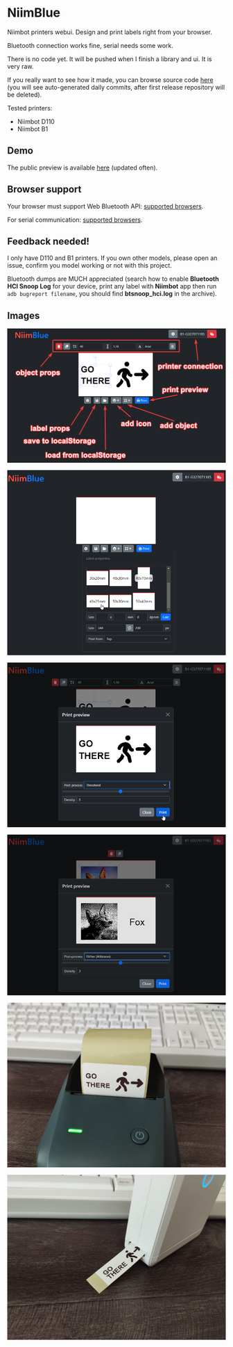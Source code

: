 # NiimBlue

Niimbot printers webui. Design and print labels right from your browser.

Bluetooth connection works fine, serial needs some work.

There is no code yet. It will be pushed when I finish a library and ui. It is very raw.

If you really want to see how it made, you can browse source code [here](https://gitee.mmote.ru/MultiMote/niimblue-nightly) (you will see auto-generated daily commits, after first release repository will be deleted).

Tested printers:

- Niimbot D110
- Niimbot B1

## Demo

The public preview is available [here](https://dev.mmote.ru/niimblue/) (updated often).

## Browser support

Your browser must support Web Bluetooth API: [supported browsers](https://developer.mozilla.org/en-US/docs/Web/API/Web_Bluetooth_API#browser_compatibility).

For serial communication: [supported browsers](https://developer.mozilla.org/en-US/docs/Web/API/Web_Serial_API#browser_compatibility).

## Feedback needed!

I only have D110 and B1 printers. If you own other models, please open an issue, confirm you model working or not with this project.

Bluetooth dumps are MUCH appreciated (search how to enable **Bluetooth HCI Snoop Log** for your device, print any label with **Niimbot** app then run `adb bugreport filename`, you should find **btsnoop_hci.log** in the archive).

## Images

![ui](about/ui.png)

![labels](about/labels.png)

![print_preview](about/print_preview.png)

![dither](about/dither.png)

![printed_b1](about/printed_b1.jpg)

![printed_d110](about/printed_d110.jpg)
